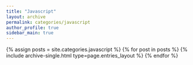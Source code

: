 ```yaml
---
title: "Javascript"
layout: archive
permalink: categories/javascript
author_profile: true
sidebar_main: true
---
```


{% assign posts = site.categories.javascript %}
{% for post in posts %} {% include archive-single.html type=page.entries_layout %} {% endfor %}
